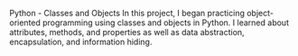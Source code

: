 Python - Classes and Objects
In this project, I began practicing object-oriented programming using classes and objects in Python. I learned about attributes, methods, and properties as well as data abstraction, encapsulation, and information hiding.
